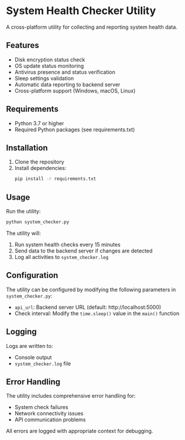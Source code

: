 # System Health Checker Utility

A cross-platform utility for collecting and reporting system health data.

## Features

- Disk encryption status check
- OS update status monitoring
- Antivirus presence and status verification
- Sleep settings validation
- Automatic data reporting to backend server
- Cross-platform support (Windows, macOS, Linux)

## Requirements

- Python 3.7 or higher
- Required Python packages (see requirements.txt)

## Installation

1. Clone the repository
2. Install dependencies:
   ```bash
   pip install -r requirements.txt
   ```

## Usage

Run the utility:
```bash
python system_checker.py
```

The utility will:
1. Run system health checks every 15 minutes
2. Send data to the backend server if changes are detected
3. Log all activities to `system_checker.log`

## Configuration

The utility can be configured by modifying the following parameters in `system_checker.py`:
- `api_url`: Backend server URL (default: http://localhost:5000)
- Check interval: Modify the `time.sleep()` value in the `main()` function

## Logging

Logs are written to:
- Console output
- `system_checker.log` file

## Error Handling

The utility includes comprehensive error handling for:
- System check failures
- Network connectivity issues
- API communication problems

All errors are logged with appropriate context for debugging. 